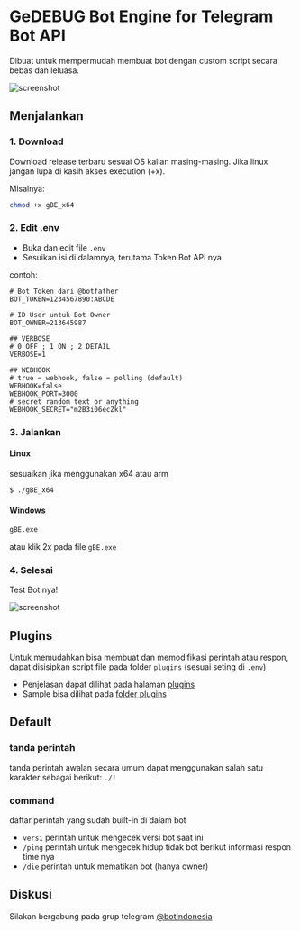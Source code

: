 # GeDEBUG Bot Engine for Telegram Bot API
Dibuat untuk mempermudah membuat bot dengan custom script secara bebas dan leluasa.

![screenshot](https://github.com/banghasan/telegram-bot-api-engine/blob/main/static/ss01.jpg?raw=true)

## Menjalankan

### 1. Download
Download release terbaru sesuai OS kalian masing-masing.
Jika linux jangan lupa di kasih akses execution (+x).

Misalnya:

```sh
chmod +x gBE_x64
```

### 2. Edit .env

- Buka dan edit file `.env`
- Sesuikan isi di dalamnya, terutama Token Bot API nya

contoh:

```
# Bot Token dari @botfather
BOT_TOKEN=1234567890:ABCDE

# ID User untuk Bot Owner
BOT_OWNER=213645987

## VERBOSE
# 0 OFF ; 1 ON ; 2 DETAIL
VERBOSE=1

## WEBHOOK
# true = webhook, false = polling (default)
WEBHOOK=false
WEBHOOK_PORT=3000
# secret random text or anything
WEBHOOK_SECRET="m2B3i06ecZkl"
```

### 3. Jalankan

#### Linux
sesuaikan jika menggunakan x64 atau arm

```bash
$ ./gBE_x64
```

#### Windows

```cmd
gBE.exe
```

atau klik 2x pada file `gBE.exe`

### 4. Selesai

Test Bot nya!

![screenshot](https://github.com/banghasan/telegram-bot-api-engine/blob/main/static/ss02.jpg?raw=true)

## Plugins

Untuk memudahkan bisa membuat dan memodifikasi perintah atau respon, dapat disisipkan script file pada folder `plugins` (sesuai seting di `.env`)

- Penjelasan dapat dilihat pada halaman [plugins](plugins.md)
- Sample bisa dilihat pada [folder plugins](plugins)

##  Default

### tanda perintah

tanda perintah awalan secara umum dapat menggunakan salah satu karakter sebagai berikut: `./!`

### command

daftar perintah yang sudah built-in di dalam bot

- `versi` perintah untuk mengecek versi bot saat ini
- `/ping` perintah untuk mengecek hidup tidak bot berikut informasi respon time nya
- `/die` perintah untuk mematikan bot (hanya owner)

## Diskusi

Silakan bergabung pada grup telegram [@botIndonesia](https://t.me/botindonesia)

